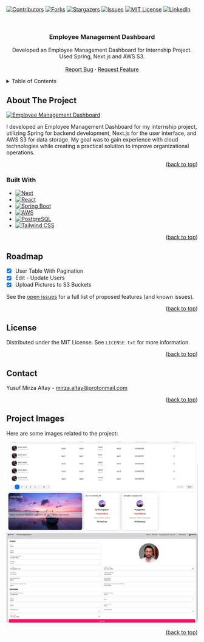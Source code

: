 <!-- Improved compatibility of back to top link: See: https://github.com/othneildrew/Best-README-Template/pull/73 -->

<a name="readme-top"></a>

<!-- PROJECT SHIELDS -->
<!--
*** I'm using markdown "reference style" links for readability.
*** Reference links are enclosed in brackets [ ] instead of parentheses ( ).
*** See the bottom of this document for the declaration of the reference variables
*** for contributors-url, forks-url, etc. This is an optional, concise syntax you may use.
*** https://www.markdownguide.org/basic-syntax/#reference-style-links
-->

[![Contributors][contributors-shield]][contributors-url]
[![Forks][forks-shield]][forks-url]
[![Stargazers][stars-shield]][stars-url]
[![Issues][issues-shield]][issues-url]
[![MIT License][license-shield]][license-url]
[![LinkedIn][linkedin-shield]][linkedin-url]

<!-- PROJECT LOGO -->
<br />
<div align="center">

<h3 align="center">Employee Management Dashboard</h3>

  <p align="center">
    Developed an Employee Management Dashboard for Internship Project. Used Spring, Next.js and AWS S3.
    <br />
    <br />
    <a href="https://github.com/YMirzaa/Employee-Management-Dashboard/issues/new?labels=bug&template=bug-report---.md">Report Bug</a>
    ·
    <a href="https://github.com/YMirzaa/Employee-Management-Dashboard/issues/new?labels=enhancement&template=feature-request---.md">Request Feature</a>
  </p>
</div>

<!-- TABLE OF CONTENTS -->
<details>
  <summary>Table of Contents</summary>
  <ol>
    <li>
      <a href="#about-the-project">About The Project</a>
      <ul>
        <li><a href="#built-with">Built With</a></li>
      </ul>
    </li>
    <li><a href="#roadmap">Roadmap</a></li>
    <li><a href="#license">License</a></li>
    <li><a href="#contact">Contact</a></li>
    <li><a href="#project-images">Project Images</a></li>
    
  </ol>
</details>

<!-- ABOUT THE PROJECT -->

## About The Project

[![Employee Management Dashboard][product-screenshot]](/projectImages/dashboard1.png)

I developed an Employee Management Dashboard for my internship project, utilizing Spring for backend development, Next.js for the user interface, and AWS S3 for data storage. My goal was to gain experience with cloud technologies while creating a practical solution to improve organizational operations.

<p align="right">(<a href="#readme-top">back to top</a>)</p>

### Built With

-   [![Next][Next.js]][Next-url]
-   [![React][React.js]][React-url]
-   [![Spring Boot][Spring Boot]][SpringBoot-url]
-   [![AWS][AWS]][AWS-url]
-   [![PostgreSQL][PostgreSQL]][PostgreSQL-url]
-   [![Tailwind CSS][Tailwind CSS]][TailwindCSS-url]

<p align="right">(<a href="#readme-top">back to top</a>)</p>

<!-- ROADMAP -->

## Roadmap

-   [x] User Table With Pagination
-   [x] Edit - Update Users
-   [x] Upload Pictures to S3 Buckets

See the [open issues](https://github.com/YMirzaa/Employee-Management-Dashboard/issues) for a full list of proposed features (and known issues).

<p align="right">(<a href="#readme-top">back to top</a>)</p>

<!-- LICENSE -->

## License

Distributed under the MIT License. See `LICENSE.txt` for more information.

<p align="right">(<a href="#readme-top">back to top</a>)</p>

<!-- CONTACT -->

## Contact

Yusuf Mirza Altay - mirza.altay@protonmail.com

<!-- Project Link: [https://github.com/YMirzaa/Employee-Management-Dashboard](https://github.com/YMirzaa/Employee-Management-Dashboard) -->

<p align="right">(<a href="#readme-top">back to top</a>)</p>

## Project Images

Here are some images related to the project:

![Dashboard](/projectImages/dashboard2.png)
![User](/projectImages/user.png)

<p align="right">(<a href="#readme-top">back to top</a>)</p>

<!-- MARKDOWN LINKS & IMAGES -->
<!-- https://www.markdownguide.org/basic-syntax/#reference-style-links -->

[contributors-shield]: https://img.shields.io/github/contributors/YMirzaa/Employee-Management-Dashboard.svg?style=for-the-badge
[contributors-url]: https://github.com/YMirzaa/Employee-Management-Dashboard/graphs/contributors
[forks-shield]: https://img.shields.io/github/forks/YMirzaa/Employee-Management-Dashboard.svg?style=for-the-badge
[forks-url]: https://github.com/YMirzaa/Employee-Management-Dashboard/network/members
[stars-shield]: https://img.shields.io/github/stars/YMirzaa/Employee-Management-Dashboard.svg?style=for-the-badge
[stars-url]: https://github.com/YMirzaa/Employee-Management-Dashboard/stargazers
[issues-shield]: https://img.shields.io/github/issues/YMirzaa/Employee-Management-Dashboard.svg?style=for-the-badge
[issues-url]: https://github.com/YMirzaa/Employee-Management-Dashboard/issues
[license-shield]: https://img.shields.io/github/license/YMirzaa/Employee-Management-Dashboard?style=for-the-badge
[license-url]: https://github.com/YMirzaa/Employee-Management-Dashboard/blob/master/LICENSE.txt
[linkedin-shield]: https://img.shields.io/badge/-LinkedIn-black.svg?style=for-the-badge&logo=linkedin&colorB=555
[linkedin-url]: https://www.linkedin.com/in/yusuf-mirza-altay-b03409168/
[product-screenshot]: /projectImages/dashboard.png
[Next.js]: https://img.shields.io/badge/next.js-000000?style=for-the-badge&logo=nextdotjs&logoColor=white
[Next-url]: https://nextjs.org/
[React.js]: https://img.shields.io/badge/React-20232A?style=for-the-badge&logo=react&logoColor=61DAFB
[React-url]: https://reactjs.org/
[AWS]: https://img.shields.io/badge/AWS-%23FF9900.svg?style=for-the-badge&logo=amazon-aws&logoColor=white
[AWS-url]: https://aws.amazon.com/s3/
[PostgreSQL]: https://img.shields.io/badge/Postgres-%23316192.svg?style=for-the-badge&logo=postgresql&logoColor=white
[PostgreSQL-url]: https://www.postgresql.org/
[Spring Boot]: https://img.shields.io/badge/Spring%20Boot-6DB33F?style=for-the-badge&logo=springboot&logoColor=fff
[SpringBoot-url]: https://spring.io/projects/spring-boot
[Tailwind CSS]: https://img.shields.io/badge/Tailwind_CSS-%2338B2AC.svg?style=for-the-badge&logo=tailwind-css&logoColor=white
[TailwindCSS-url]: https://tailwindcss.com/

